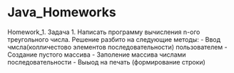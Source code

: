 # Java_Homeworks
Homework_1. Задача 1. Написать программу вычисления n-ого треугольного числа.
            Решение разбито на следующие методы:
              - Ввод чмсла(колличестово элементов последовательности) пользователем
              - Создание пустого массива 
              - Заполение массива числами последовательности
              - Выыод на печать (формирование строки)
